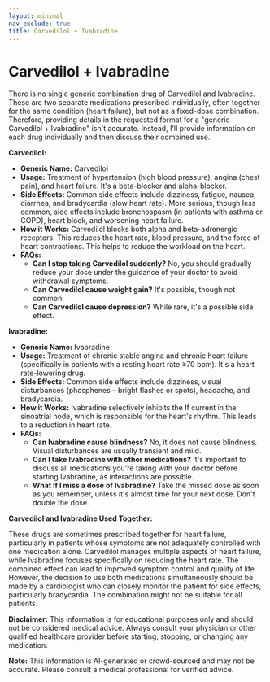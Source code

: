 ```yaml
---
layout: minimal
nav_exclude: true
title: Carvedilol + Ivabradine
---
```


# Carvedilol + Ivabradine

There is no single generic combination drug of Carvedilol and Ivabradine.  These are two separate medications prescribed individually, often together for the same condition (heart failure), but not as a fixed-dose combination.  Therefore, providing details in the requested format for a "generic Carvedilol + Ivabradine" isn't accurate.  Instead, I'll provide information on each drug individually and then discuss their combined use.


**Carvedilol:**

* **Generic Name:** Carvedilol
* **Usage:** Treatment of hypertension (high blood pressure), angina (chest pain), and heart failure.  It's a beta-blocker and alpha-blocker.
* **Side Effects:** Common side effects include dizziness, fatigue, nausea, diarrhea, and bradycardia (slow heart rate).  More serious, though less common, side effects include bronchospasm (in patients with asthma or COPD), heart block, and worsening heart failure.
* **How it Works:** Carvedilol blocks both alpha and beta-adrenergic receptors. This reduces the heart rate, blood pressure, and the force of heart contractions.  This helps to reduce the workload on the heart.
* **FAQs:**
    * **Can I stop taking Carvedilol suddenly?** No, you should gradually reduce your dose under the guidance of your doctor to avoid withdrawal symptoms.
    * **Can Carvedilol cause weight gain?**  It's possible, though not common.
    * **Can Carvedilol cause depression?**  While rare, it's a possible side effect.


**Ivabradine:**

* **Generic Name:** Ivabradine
* **Usage:** Treatment of chronic stable angina and chronic heart failure (specifically in patients with a resting heart rate ≥70 bpm). It's a heart rate-lowering drug.
* **Side Effects:** Common side effects include dizziness, visual disturbances (phosphenes – bright flashes or spots), headache, and bradycardia.
* **How it Works:** Ivabradine selectively inhibits the If current in the sinoatrial node, which is responsible for the heart's rhythm. This leads to a reduction in heart rate.
* **FAQs:**
    * **Can Ivabradine cause blindness?**  No, it does not cause blindness.  Visual disturbances are usually transient and mild.
    * **Can I take Ivabradine with other medications?**  It's important to discuss all medications you're taking with your doctor before starting Ivabradine, as interactions are possible.
    * **What if I miss a dose of Ivabradine?** Take the missed dose as soon as you remember, unless it's almost time for your next dose.  Don't double the dose.


**Carvedilol and Ivabradine Used Together:**

These drugs are sometimes prescribed together for heart failure, particularly in patients whose symptoms are not adequately controlled with one medication alone.  Carvedilol manages multiple aspects of heart failure, while Ivabradine focuses specifically on reducing the heart rate.  The combined effect can lead to improved symptom control and quality of life.  However, the decision to use both medications simultaneously should be made by a cardiologist who can closely monitor the patient for side effects, particularly bradycardia.  The combination might not be suitable for all patients.


**Disclaimer:** This information is for educational purposes only and should not be considered medical advice.  Always consult your physician or other qualified healthcare provider before starting, stopping, or changing any medication.


**Note:** This information is AI-generated or crowd-sourced and may not be accurate. Please consult a medical professional for verified advice.